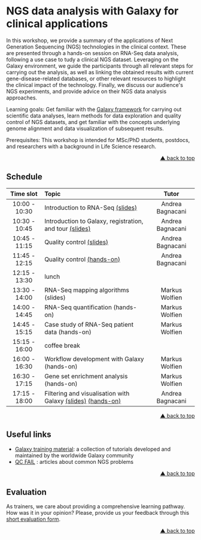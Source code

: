 <div id="top"></div>

# NGS data analysis with Galaxy for clinical applications

In this workshop, we provide a summary of the applications of Next Generation Sequencing (NGS) technologies in the clinical context. These are presented through a hands-on session on RNA-Seq data analysis, following a use case to tudy a clinical NGS dataset. Leveraging on the Galaxy environment, we guide the participants through all relevant steps for carrying out the analysis, as well as linking the obtained results with current gene-disease-related databases, or other relevant resources to highlight the clinical impact of the technology. Finally, we discuss our audience's NGS experiments, and provide advice on their NGS data analysis approaches.  

Learning goals:
Get familiar with the [Galaxy framework](https://usegalaxy.eu) for carrying out scientific data analyses, learn methods for data exploration and quality control of NGS datasets, and get familiar with the concepts underlying genome  alignment and data visualization of subsequent results.  

Prerequisites:
This workshop is intended for MSc/PhD students, postdocs, and researchers with a background in Life Science research.
<p align="right"><a href="#top">&#x25B2; back to top</a></p>


## Schedule

| **Time slot** | **Topic** | **Tutor** |
| :---: | :--- | :---: |
| 10:00 - 10:30 | Introduction to RNA-Seq [(slides)](https://github.com/destairdenbi/training-material/blob/master/trainings/2019-09-08-gmds-dortmund/slides/intro-rna-seq/slides.pdf) | Andrea Bagnacani |
| 10:30 - 10:45 | Introduction to Galaxy, registration, and tour [(slides)](https://galaxyproject.github.io/training-material/topics/introduction/slides/introduction.html#1) | Andrea Bagnacani |
| 10:45 - 11:15 | Quality control [(slides)](https://galaxyproject.github.io/training-material/topics/sequence-analysis/tutorials/quality-control/slides.html#1) | Andrea Bagnacani |
| 11:45 - 12:15 | Quality control [(hands-on)](https://galaxyproject.github.io/training-material/topics/sequence-analysis/tutorials/quality-control/tutorial.html) | Andrea Bagnacani |
| 12:15 - 13:30 | lunch | |
| 13:30 - 14:00 | RNA-Seq mapping algorithms (slides) | Markus Wolfien |
| 14:00 - 14:45 | RNA-Seq quantification (hands-on) | Markus Wolfien |
| 14:45 - 15:15 | Case study of RNA-Seq patient data (hands-on) | Markus Wolfien |
| 15:15 - 16:00 | coffee break | |
| 16:00 - 16:30 | Workflow development with Galaxy (hands-on) | Markus Wolfien |
| 16:30 - 17:15 | Gene set enrichment analysis (hands-on) | Markus Wolfien |
| 17:15 - 18:00 | Filtering and visualisation with Galaxy [(slides)](https://galaxyproject.github.io/training-material/topics/transcriptomics/tutorials/rna-seq-viz-with-cummerbund/slides.html) [(hands-on)](https://galaxyproject.github.io/training-material/topics/transcriptomics/tutorials/rna-seq-viz-with-cummerbund/tutorial.html) | Andrea Bagnacani | 
<p align="right"><a href="#top">&#x25B2; back to top</a></p>


## Useful links

- [Galaxy training material](https://galaxyproject.github.io/training-material/): a collection of tutorials developed and maintained by the worldwide Galaxy community
- [QC FAIL](https://sequencing.qcfail.com/) : articles about common NGS problems
<p align="right"><a href="#top">&#x25B2; back to top</a></p>


## Evaluation

As trainers, we care about providing a comprehensive learning pathway. How was it in your opinion? Please, provide us your feedback through this [short evaluation form](https://de.surveymonkey.com/r/denbi-course?sc=rbc&id=000218).
<p align="right"><a href="#top">&#x25B2; back to top</a></p>
